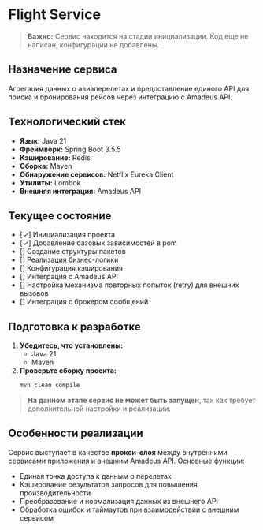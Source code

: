 # Flight Service

> **Важно:** Сервис находится на стадии инициализации. Код еще не написан, конфигурации не добавлены.

## Назначение сервиса
Агрегация данных о авиаперелетах и предоставление единого API для поиска и бронирования рейсов через интеграцию с Amadeus API.

## Технологический стек

*   **Язык:** Java 21
*   **Фреймворк:** Spring Boot 3.5.5
*   **Кэширование:** Redis
*   **Сборка:** Maven
*   **Обнаружение сервисов:** Netflix Eureka Client
*   **Утилиты:** Lombok
*   **Внешняя интеграция:** Amadeus API

## Текущее состояние

*   [✓] Инициализация проекта
*   [✓] Добавление базовых зависимостей в pom
*   [] Создание структуры пакетов
*   [] Реализация бизнес-логики
*   [] Конфигурация кэширования
*   [] Интеграция с Amadeus API
*   [] Настройка механизма повторных попыток (retry) для внешних вызовов
*   [] Интеграция с брокером сообщений

## Подготовка к разработке

1.  **Убедитесь, что установлены:**
    *   Java 21
    *   Maven
2.  **Проверьте сборку проекта:**
    ```bash
    mvn clean compile
    ```

> **На данном этапе сервис не может быть запущен**, так как требует дополнительной настройки и реализации.

## Особенности реализации

Сервис выступает в качестве **прокси-слоя** между внутренними сервисами приложения и внешним Amadeus API. Основные функции:

*   Единая точка доступа к данным о перелетах
*   Кэширование результатов запросов для повышения производительности
*   Преобразование и нормализация данных из внешнего API
*   Обработка ошибок и таймаутов при взаимодействии с внешним сервисом
